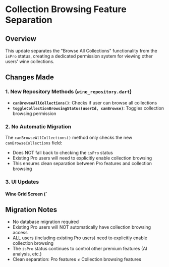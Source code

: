 # Collection Browsing Feature Separation

## Overview
This update separates the "Browse All Collections" functionality from the `isPro` status, creating a dedicated permission system for viewing other users' wine collections.

## Changes Made

### 1. New Repository Methods (`wine_repository.dart`)
- **`canBrowseAllCollections()`**: Checks if user can browse all collections
- **`toggleCollectionBrowsingStatus(userId, canBrowse)`**: Toggles collection browsing permission

### 2. No Automatic Migration
The `canBrowseAllCollections()` method only checks the new `canBrowseCollections` field:
- Does NOT fall back to checking the `isPro` status
- Existing Pro users will need to explicitly enable collection browsing
- This ensures clean separation between Pro features and collection browsing

### 3. UI Updates

#### Wine Grid Screen (`

## Migration Notes
- No database migration required
- Existing Pro users will NOT automatically have collection browsing access
- ALL users (including existing Pro users) need to explicitly enable collection browsing
- The `isPro` status continues to control other premium features (AI analysis, etc.)
- Clean separation: Pro features ≠ Collection browsing features